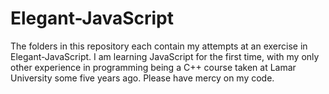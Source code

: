 # Elegant-JavaScript
The folders in this repository each contain my attempts at an exercise in Elegant-JavaScript.
I am learning JavaScript for the first time, with my only other experience in programming being a C++ course taken at Lamar University some five years ago.
Please have mercy on my code.
